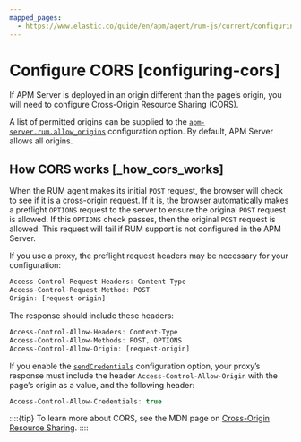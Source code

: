 ```yaml
---
mapped_pages:
  - https://www.elastic.co/guide/en/apm/agent/rum-js/current/configuring-cors.html
---
```


# Configure CORS [configuring-cors]

If APM Server is deployed in an origin different than the page’s origin, you will need to configure Cross-Origin Resource Sharing (CORS).

A list of permitted origins can be supplied to the [`apm-server.rum.allow_origins`](docs-content://solutions/observability/apps/configure-real-user-monitoring-rum.md#apm-rum-allow-origins) configuration option. By default, APM Server allows all origins.


## How CORS works [_how_cors_works]

When the RUM agent makes its initial `POST` request, the browser will check to see if it is a cross-origin request. If it is, the browser automatically makes a preflight `OPTIONS` request to the server to ensure the original `POST` request is allowed. If this `OPTIONS` check passes, then the original `POST` request is allowed. This request will fail if RUM support is not configured in the APM Server.

If you use a proxy, the preflight request headers may be necessary for your configuration:

```js
Access-Control-Request-Headers: Content-Type
Access-Control-Request-Method: POST
Origin: [request-origin]
```

The response should include these headers:

```js
Access-Control-Allow-Headers: Content-Type
Access-Control-Allow-Methods: POST, OPTIONS
Access-Control-Allow-Origin: [request-origin]
```

If you enable the [`sendCredentials`](/reference/configuration.md#send-credentials) configuration option, your proxy’s response must include the header `Access-Control-Allow-Origin` with the page’s origin as a value, and the following header:

```js
Access-Control-Allow-Credentials: true
```

::::{tip}
To learn more about CORS, see the MDN page on [Cross-Origin Resource Sharing](https://developer.mozilla.org/en-US/docs/Web/HTTP/CORS).
::::


